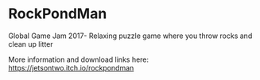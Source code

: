 # RockPondMan
Global Game Jam 2017- Relaxing puzzle game where you throw rocks and clean up litter 

More information and download links here: https://jetsontwo.itch.io/rockpondman
